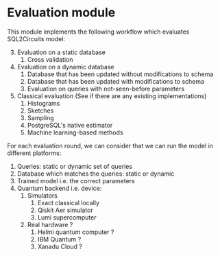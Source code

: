 # Evaluation module

This module implements the following workflow which evaluates SQL2Circuits model:

3. Evaluation on a static database
    1. Cross validation    
4. Evaluation on a dynamic database
    1. Database that has been updated without modifications to schema
    2. Database that has been updated with modifications to schema
    3. Evaluation on queries with not-seen-before parameters
5. Classical evaluation (See if there are any existing implementations)
    1. Histograms
    2. Sketches
    3. Sampling
    4. PostgreSQL's native estimator
    5. Machine learning-based methods


For each evaluation round, we can consider that we can run the model in different platforms:
1. Queries: static or dynamic set of queries
2. Database which matches the queries: static or dynamic
3. Trained model i.e. the correct parameters
4. Quantum backend i.e. device:
    1. Simulators
        1. Exact classical locally
        2. Qiskit Aer simulator
        3. Lumi supercomputer
    2. Real hardware ?
        1. Helmi quantum computer ?
        2. IBM Quantum ?
        3. Xanadu Cloud ?